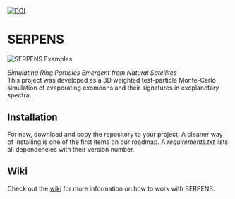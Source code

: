 [![DOI](https://zenodo.org/badge/522167778.svg)](https://zenodo.org/badge/latestdoi/522167778)

# SERPENS

![SERPENS Examples](https://github.com/moritzmzw/SERPENS/docs/img/W69.png)

_Simulating Ring Particles Emergent from Natural Satellites_ <br>
This project was developed as a 3D weighted test-particle Monte-Carlo simulation of evaporating exomoons and their signatures in exoplanetary spectra. 

## Installation
For now, download and copy the repository to your project. A cleaner way of installing is one of the first items on our roadmap. 
A _requirements.txt_ lists all dependencies with their version number.

## Wiki
Check out the [wiki](https://github.com/momzw/SERPENS/wiki) for more information on how to work with SERPENS. 
